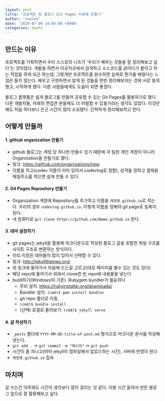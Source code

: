 ```yaml
---
layout: post
title: "프로젝트 팀 블로그 Git Pages 이용해 만들기"
author: "coalee"
date: '2019-07-09 14:04:00 +0900'
categories: howto
---
```


## 만드는 이유

 프로젝트를 기획하면서 우리 스스로의 니즈가 '우리가 배우는 것들을 잘 정리해보고 싶다'는 것이었다. 개발을 하면서 이곳저곳에서 검색하고 소스코드를 긁어다가 붙이고 하는 작업을 하게 되곤 하는데, 그렇게만 프로젝트를 완수하면 실제로 뭔가를 배웠다는 느낌은 들지 않는다. 배우고 구현하면서 알게 된 것들을 한번 정리해보자는 것에 서로 동의했고, 시작하게 됐다. 다른 사람들에게도 도움이 되면 좋겠다. 

 블로그 플랫폼은 쉽게 블로그를 만들어 공유할 수 있는 Git Pages를 활용하기로 했다. 다른 개발자들, 미래의 면접관 분들께도 더 어필할 수 있을거라는 생각도 있었다. 이것만 해도 처음 하다보니 은근 시간이 많이 소요됐다. 간략하게 정리해보려고 한다.



## 어떻게 만들까

#### 1. github organization 만들기

- github 블로그는 계정 당 하나만 만들수 있기 때문에 각 팀원 개인 계정이 아니라 Organization을 만들기로 했다. 
- 링크: https://github.com/organizations/new
- 이름을 적고(codev 이름이 이미 있어서 codevlog로 정함), 성격을 정하고 결제용 메일주소를 적으면 쉽게 만들 수 있다.



#### 2. Git Pages Repository 만들기

- Organization 계정에 Repository를 추가하고 이름을 `계정명.github.io`로 적는다. 우리의 경우 `codevlog.github.io`. 이렇게 이름을 정해야 git page로 등록이 된다.
- 내 컴퓨터로 `git clone https://github.com/Name.github.io` 한다.



#### 3. 테마 설정하기

- git pages는 jekyll을 활용해 마크다운으로 작성된 블로그 글을 포함한 파일 구조를 사이트 구조로 변환하는 방식이다.
- 미리 지정된 테마들이 많이 있어서 선택할 수 있다.
- 링크: http://jekyllthemes.org/
- 위 링크에 들어가서 마음에 드는걸 고르고(데모 페이지를 볼수 있는 것도 있다)
- 해당 repo에 들어가서 위에서 clone한 빈 repo에 내용물을 넣는다
- build하기(Windows10 기준). Rubygem bundler가 필요하다
  - 루비 설치: https://rubyinstaller.org/downloads/
  - Bundler 설치: `(cmd)$ gem install bundler`
  - git repo 폴더로 이동.
  - `(cmd)$ bundle install`
  - (선택) 로컬로 돌려보기: `(cmd)$ jekyll serve`



#### 4. 글 작성하기

- `_posts` 폴더에 `YYYY-MM-DD-title-of-post.md` 형식으로 마크다운 문서를 작성해 넣는다.
- `git add .`  &rarr; `git commit -m "메시지"` &rarr; `git push`
- 시간이 좀 지나고(아마 jekyll이 컴파일해서 업로드하는 시간), 서버에 반영이 된다
- `계정명.github.io` 접속

 

## 마치며

글 쓰는건 아무래도 시간이 생각보다 많이 걸리는 것 같다. 이왕 시간 들여서 만든 블로그 앞으로 잘 활용해보고 싶다. 